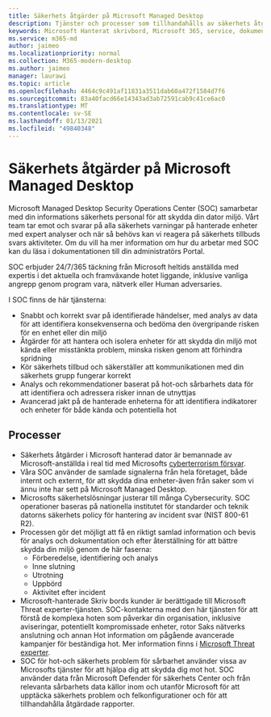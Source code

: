 ```yaml
---
title: Säkerhets åtgärder på Microsoft Managed Desktop
description: Tjänster och processer som tillhandahålls av säkerhets åtgärds Center
keywords: Microsoft Hanterat skrivbord, Microsoft 365, service, dokumentation
ms.service: m365-md
author: jaimeo
ms.localizationpriority: normal
ms.collection: M365-modern-desktop
ms.author: jaimeo
manager: laurawi
ms.topic: article
ms.openlocfilehash: 4464c9c491af11831a3511dab60a472f1584d7f6
ms.sourcegitcommit: 83a40facd66e14343ad3ab72591cab9c41ce6ac0
ms.translationtype: MT
ms.contentlocale: sv-SE
ms.lasthandoff: 01/13/2021
ms.locfileid: "49840348"
---
```

# <a name="security-operations-in-microsoft-managed-desktop"></a>Säkerhets åtgärder på Microsoft Managed Desktop

Microsoft Managed Desktop Security Operations Center (SOC) samarbetar med din informations säkerhets personal för att skydda din dator miljö. Vårt team tar emot och svarar på alla säkerhets varningar på hanterade enheter med expert analyser och när så behövs kan vi reagera på säkerhets tillbuds svars aktiviteter. Om du vill ha mer information om hur du arbetar med SOC kan du läsa i dokumentationen till din administratörs Portal.

SOC erbjuder 24/7/365 täckning från Microsoft heltids anställda med expertis i det aktuella och framväxande hotet liggande, inklusive vanliga angrepp genom program vara, nätverk eller Human adversaries.

I SOC finns de här tjänsterna:
- Snabbt och korrekt svar på identifierade händelser, med analys av data för att identifiera konsekvenserna och bedöma den övergripande risken för en enhet eller din miljö
- Åtgärder för att hantera och isolera enheter för att skydda din miljö mot kända eller misstänkta problem, minska risken genom att förhindra spridning
- Kör säkerhets tillbud och säkerställer att kommunikationen med din säkerhets grupp fungerar korrekt
- Analys och rekommendationer baserat på hot-och sårbarhets data för att identifiera och adressera risker innan de utnyttjas
- Avancerad jakt på de hanterade enheterna för att identifiera indikatorer och enheter för både kända och potentiella hot

## <a name="processes"></a>Processer

- Säkerhets åtgärder i Microsoft hanterad dator är bemannade av Microsoft-anställda i real tid med Microsofts [cyberterrorism försvar](https://www.microsoft.com/msrc/cdoc). 
- Våra SOC använder de samlade signalerna från hela företaget, både internt och externt, för att skydda dina enheter-även från saker som vi ännu inte har sett på Microsoft Managed Desktop.
- Microsofts säkerhetslösningar justerar till många Cybersecurity. SOC operationer baseras på nationella institutet för standarder och teknik datorns säkerhets policy för hantering av incident svar (NIST 800-61 R2).
- Processen gör det möjligt att få en riktigt samlad information och bevis för analys och dokumentation och efter återställning för att bättre skydda din miljö genom de här faserna:
    - Förberedelse, identifiering och analys
    - Inne slutning
    - Utrotning
    - Uppbörd
    - Aktivitet efter incident
- Microsoft-hanterade Skriv bords kunder är berättigade till Microsoft Threat experter-tjänsten. SOC-kontakterna med den här tjänsten för att förstå de komplexa hoten som påverkar din organisation, inklusive aviseringar, potentiellt kompromissade enheter, rotor Saks nätverks anslutning och annan Hot information om pågående avancerade kampanjer för beständiga hot. Mer information finns i [Microsoft Threat experter](https://docs.microsoft.com/windows/security/threat-protection/microsoft-defender-atp/microsoft-threat-experts).
- SOC för hot-och säkerhets problem för sårbarhet använder vissa av Microsofts tjänster för att hjälpa dig att skydda dig mot hot. SOC använder data från Microsoft Defender för säkerhets Center och från relevanta sårbarhets data källor inom och utanför Microsoft för att upptäcka säkerhets problem och felkonfigurationer och för att tillhandahålla åtgärdade rapporter.
